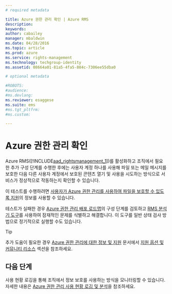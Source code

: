 ```yaml
---
# required metadata

title: Azure 권한 관리 확인 | Azure RMS
description:
keywords:
author: cabailey
manager: mbaldwin
ms.date: 04/28/2016
ms.topic: article
ms.prod: azure
ms.service: rights-management
ms.technology: techgroup-identity
ms.assetid: 08664a01-81a5-4fa5-884c-7306ee55dba0

# optional metadata

#ROBOTS:
#audience:
#ms.devlang:
ms.reviewer: esaggese
ms.suite: ems
#ms.tgt_pltfrm:
#ms.custom:

---
```


# Azure 권한 관리 확인
Azure RMS([!INCLUDE[aad_rightsmanagement_1](../includes/aad_rightsmanagement_1_md.md)])를 활성화하고 조직에서 필요한 추가 구성 단계를 수행한 후에는 사용자 계정 하나를 사용해 파일 또는 메일 메시지를 보호한 다음 다른 사용자 계정에서 보호된 콘텐츠 열기 및 사용을 시도하는 방식으로 서비스가 정상적으로 작동하는지 확인할 수 있습니다.

이 테스트를 수행하려면 [사용자가 Azure 권한 관리를 사용하여 파일을 보호할 수 있도록 지원](help-users.md)의 정보를 사용할 수 있습니다.

테스트가 실패한 경우 [Azure 권한 관리 배포 로드맵](../plan-design/deployment-roadmap.md)의 구성 단계를 검토하고 [RMS 분석기 도구](http://www.microsoft.com/en-us/download/details.aspx?id=46437)를 사용하여 잠재적인 문제를 식별하고 해결합니다. 이 도구를 일반 상태 검사 방법으로 정기적으로 실행할 수도 있습니다.

> [!TIP]
> 추가 도움이 필요한 경우 [Azure 권한 관리에 대한 정보 및 지원](../get-started/information-support.md) 문서에서 [지원 옵션 및 커뮤니티 리소스](../get-started/information-support.md##support-options-and-community-resources) 섹션을 참조하세요.

## 다음 단계

사용 현황 로깅을 통해 조직에서 정보 보호를 사용하는 방식을 모니터링할 수 있습니다. 자세한 내용은 [Azure 권한 관리 사용 현황 로깅 및 분석](log-analyze-usage.md)을 참조하세요.





<!--HONumber=Apr16_HO3-->


